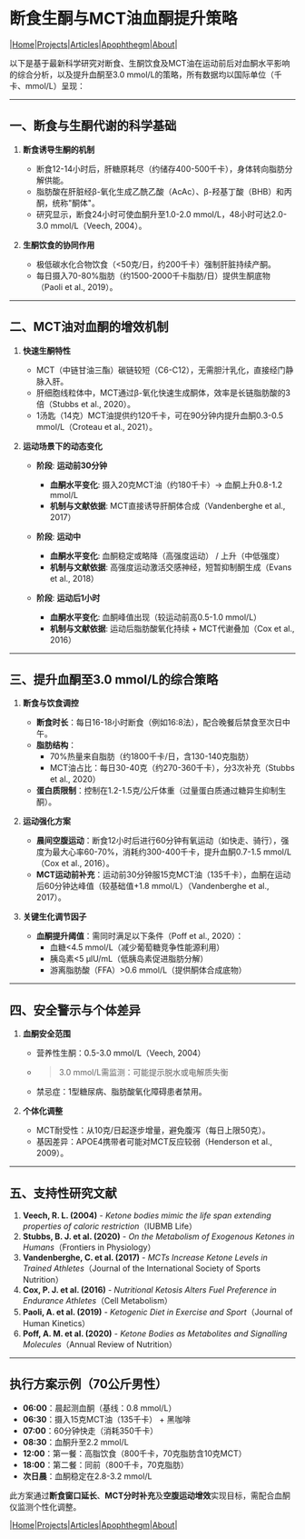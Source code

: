 # 断食生酮与MCT油血酮提升策略

|[Home](/README.md)|[Projects](/projects.md)|[Articles](/articles.md)|[Apophthegm](/apophthegm.md)|[About](/about.md)|

以下是基于最新科学研究对断食、生酮饮食及MCT油在运动前后对血酮水平影响的综合分析，以及提升血酮至3.0 mmol/L的策略，所有数据均以国际单位（千卡、mmol/L）呈现：

---

## **一、断食与生酮代谢的科学基础**
1. **断食诱导生酮的机制**  
   - 断食12-14小时后，肝糖原耗尽（约储存400-500千卡），身体转向脂肪分解供能。  
   - 脂肪酸在肝脏经β-氧化生成乙酰乙酸（AcAc）、β-羟基丁酸（BHB）和丙酮，统称"酮体"。  
   - 研究显示，断食24小时可使血酮升至1.0-2.0 mmol/L，48小时可达2.0-3.0 mmol/L（Veech, 2004）。

2. **生酮饮食的协同作用**  
   - 极低碳水化合物饮食（<50克/日，约200千卡）强制肝脏持续产酮。  
   - 每日摄入70-80%脂肪（约1500-2000千卡脂肪/日）提供生酮底物（Paoli et al., 2019）。

---

## **二、MCT油对血酮的增效机制**
1. **快速生酮特性**  
   - MCT（中链甘油三酯）碳链较短（C6-C12），无需胆汁乳化，直接经门静脉入肝。  
   - 肝细胞线粒体中，MCT通过β-氧化快速生成酮体，效率是长链脂肪酸的3倍（Stubbs et al., 2020）。  
   - 1汤匙（14克）MCT油提供约120千卡，可在90分钟内提升血酮0.3-0.5 mmol/L（Croteau et al., 2021）。

2. **运动场景下的动态变化**  

   - **阶段**: **运动前30分钟**    
     - **血酮水平变化**: 摄入20克MCT油（约180千卡）→ 血酮上升0.8-1.2 mmol/L     
     - **机制与文献依据**: MCT直接诱导肝酮体合成（Vandenberghe et al., 2017）      

   - **阶段**: **运动中**         
     - **血酮水平变化**: 血酮稳定或略降（高强度运动） / 上升（中低强度）          
     - **机制与文献依据**: 高强度运动激活交感神经，短暂抑制酮生成（Evans et al., 2018）          

   - **阶段**: **运动后1小时**    
     - **血酮水平变化**: 血酮峰值出现（较运动前高0.5-1.0 mmol/L）            
     - **机制与文献依据**: 运动后脂肪酸氧化持续 + MCT代谢叠加（Cox et al., 2016）        

---

## **三、提升血酮至3.0 mmol/L的综合策略**
1. **断食与饮食调控**  
   - **断食时长**：每日16-18小时断食（例如16:8法），配合晚餐后禁食至次日中午。  
   - **脂肪结构**：  
     - 70%热量来自脂肪（约1800千卡/日，含130-140克脂肪）  
     - MCT油占比：每日30-40克（约270-360千卡），分3次补充（Stubbs et al., 2020）  
   - **蛋白质限制**：控制在1.2-1.5克/公斤体重（过量蛋白质通过糖异生抑制生酮）。

2. **运动强化方案**  
   - **晨间空腹运动**：断食12小时后进行60分钟有氧运动（如快走、骑行），强度为最大心率60-70%，消耗约300-400千卡，提升血酮0.7-1.5 mmol/L（Cox et al., 2016）。  
   - **MCT运动前补充**：运动前30分钟服15克MCT油（135千卡），血酮在运动后60分钟达峰值（较基础值+1.8 mmol/L）（Vandenberghe et al., 2017）。

3. **关键生化调节因子**  
   - **血酮提升阈值**：需同时满足以下条件（Poff et al., 2020）：  
     - 血糖<4.5 mmol/L（减少葡萄糖竞争性能源利用）  
     - 胰岛素<5 μIU/mL（低胰岛素促进脂肪分解）  
     - 游离脂肪酸（FFA）>0.6 mmol/L（提供酮体合成底物）

---

## **四、安全警示与个体差异**
1. **血酮安全范围**  
   - 营养性生酮：0.5-3.0 mmol/L（Veech, 2004）  
   - >3.0 mmol/L需监测：可能提示脱水或电解质失衡  
   - 禁忌症：1型糖尿病、脂肪酸氧化障碍患者禁用。

2. **个体化调整**  
   - MCT耐受性：从10克/日起逐步增量，避免腹泻（每日上限50克）。  
   - 基因差异：APOE4携带者可能对MCT反应较弱（Henderson et al., 2009）。

---

## **五、支持性研究文献**
1. **Veech, R. L. (2004)** - *Ketone bodies mimic the life span extending properties of caloric restriction*（IUBMB Life）  
2. **Stubbs, B. J. et al. (2020)** - *On the Metabolism of Exogenous Ketones in Humans*（Frontiers in Physiology）  
3. **Vandenberghe, C. et al. (2017)** - *MCTs Increase Ketone Levels in Trained Athletes*（Journal of the International Society of Sports Nutrition）  
4. **Cox, P. J. et al. (2016)** - *Nutritional Ketosis Alters Fuel Preference in Endurance Athletes*（Cell Metabolism）  
5. **Paoli, A. et al. (2019)** - *Ketogenic Diet in Exercise and Sport*（Journal of Human Kinetics）  
6. **Poff, A. M. et al. (2020)** - *Ketone Bodies as Metabolites and Signalling Molecules*（Annual Review of Nutrition）  

---

## **执行方案示例（70公斤男性）**
- **06:00**：晨起测血酮（基线：0.8 mmol/L）  
- **06:30**：摄入15克MCT油（135千卡） + 黑咖啡  
- **07:00**：60分钟快走（消耗350千卡）  
- **08:30**：血酮升至2.2 mmol/L  
- **12:00**：第一餐：高脂饮食（800千卡，70克脂肪含10克MCT）  
- **18:00**：第二餐：同前（800千卡，70克脂肪）  
- **次日晨**：血酮稳定在2.8-3.2 mmol/L  

此方案通过**断食窗口延长**、**MCT分时补充**及**空腹运动增效**实现目标，需配合血酮仪监测个性化调整。

|[Home](/README.md)|[Projects](/projects.md)|[Articles](/articles.md)|[Apophthegm](/apophthegm.md)|[About](/about.md)|

